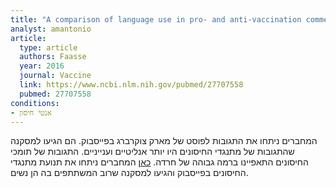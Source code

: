 ```yaml
---
title: "A comparison of language use in pro- and anti-vaccination comments in response to a high proﬁle Facebook post"
analyst: amantonio
article:
  type: article
  authors: Faasse
  year: 2016
  journal: Vaccine
  link: https://www.ncbi.nlm.nih.gov/pubmed/27707558
  pubmed: 27707558
conditions:
- אנטי חיסון
---
```


המחברים ניתחו את התגובות לפוסט של מארק צוקרברג בפייסבוק. הם הגיעו למסקנה שהתגובות של מתנגדי החיסונים היו יותר אנליטיים וענייניים. התגובות של תומכי החיסונים התאפיינו ברמה גבוהה של חרדה.
[כאן](http://www.tandfonline.com/doi/full/10.1080/1369118X.2017.1418406) המחברים ניתחו את תנועת מתנגדי החיסונים בפייסבוק והגיעו למסקנה שרוב המשתתפים בה הן נשים.
